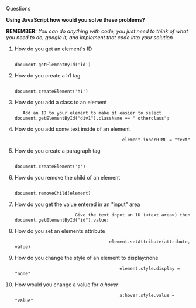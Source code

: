 Questions

**Using JavaScript how would you solve these problems?**

**REMEMBER:** _You can do anything with code, you just need to think of what you need to do, google it, and implement that code into your solution_

1. How do you get an element&#39;s ID

                                               document.getElementById('id')

2. How do you create a h1 tag


                                               document.createElement('h1')


3. How do you add a class to an element


          Add an ID to your element to make it easier to select. document.getElementById("div1").className += " otherclass";


4. How do you add some text inside of an element


                                                element.innerHTML = "text"



5. How do you create a paragraph tag

    
                                                document.createElement('p')


6. How do you remove the child of an element


                                               document.removeChild(element)



7. How do you get the value entered in an &quot;input&quot; area


                              Give the text input an ID (<text area>) then document.getElementById("id").value;



8. How do you set an elements attribute


                                           element.setAttribute(attribute, value)



9. How do you change the style of an element to display:none


                                               element.style.display = "none"


10. How would you change a value for _a:hover_


                                                a:hover.style.value = "value"


                                                             
